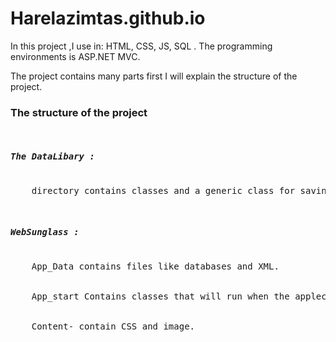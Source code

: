 # Harelazimtas.github.io
<p>
In this project ,I use in: HTML, CSS, JS, SQL . The programming environments is ASP.NET MVC.

The project contains many parts first I will explain the structure of the project.
<p>
<h3>The structure of the project</h3> 
<pre>
  <h5>The DataLibary :</h5>
    directory contains classes and a generic class for saving data to SQL Server.
</pre>
<pre>
 <h5>WebSunglass :</h5>
    App_Data contains files like databases and XML.
  </br>
    App_start Contains classes that will run when the applection starts, usually Config files.
  </br>
    Content- contain CSS and image.
  </br>
  
</pre>
